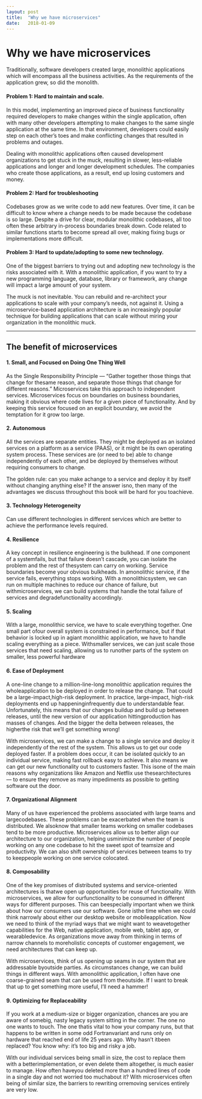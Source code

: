 ```yaml
---
layout: post
title:  "Why we have microservices"
date:   2018-01-09
---
```


# Why we have microservices

Traditionally, software developers created large, monolithic applications which will encompass all the business activities. As the requirements of the application grew, so did the monolith.

#### Problem 1: Hard to maintain and scale.
In this model, implementing an improved piece of business functionality required developers to make changes within the single application, often with many other developers attempting to make changes to the same single application at the same time. In that environment, developers could easily step on each other’s toes and make conflicting changes that resulted in problems and outages.

Dealing with monolithic applications often caused development organizations to get stuck in the muck, resulting in slower, less-reliable applications and longer and longer development schedules. The companies who create those applications, as a result, end up losing customers and money.

#### Problem 2: Hard for troubleshooting
Codebases grow as we write code to add new features. Over time, it can be difficult to know where a change needs to be made because the codebase is so large. Despite a drive for clear, modular monolithic codebases, all too often these arbitrary in-process boundaries break down. Code related to similar functions starts to become spread all over, making fixing bugs or implementations more difficult.

#### Problem 3: Hard to update/adopting to some new technology.
One of the biggest barriers to trying out and adopting new technology is the risks associated with it. With a monolithic application, if you want to try a new programming language, database, library or framework, any change will impact a large amount of your system.

The muck is not inevitable. You can rebuild and re-architect your applications to scale with your company’s needs, not against it. Using a microservice-based application architecture is an increasingly popular technique for building applications that can scale without miring your organization in the monolithic muck.


------
  
## The benefit of microservices

#### 1. Small, and Focused on Doing One Thing Well 
As the Single Responsibility Principle — “Gather together those things that change for thesame reason, and separate those things that change for different reasons.” Microservices take this approach to independent services. Microservices focus on boundaries on business boundaries, making it obvious where code lives for a given piece of functionality. And by keeping this service focused on an explicit boundary, we avoid the temptation for it grow too large.

#### 2. Autonomous  
All the services are separate entities. They might be deployed as an isolated services on a platform as a service (PAAS), or it might be its own operating system process. These services are (or need to be) able to change independently of each other, and be deployed by themselves without requiring consumers to change.

The golden rule: can you make achange to a service and deploy it by itself without changing anything else? If the answer isno, then many of the advantages we discuss throughout this book will be hard for you toachieve.

#### 3. Technology Heterogeneity  
Can use different technologies in different services which are better to achieve the performance levels required.

#### 4. Resilience
A key concept in resilience engineering is the bulkhead. If one component of a systemfails, but that failure doesn’t cascade, you can isolate the problem and the rest of thesystem can carry on working. Service boundaries become your obvious bulkheads. In amonolithic service, if the service fails, everything stops working. With a monolithicsystem, we can run on multiple machines to reduce our chance of failure, but withmicroservices, we can build systems that handle the total failure of services and degradefunctionality accordingly.

#### 5. Scaling
With a large, monolithic service, we have to scale everything together. One small part ofour overall system is constrained in performance, but if that behavior is locked up in agiant monolithic application, we have to handle scaling everything as a piece. Withsmaller services, we can just scale those services that need scaling, allowing us to runother parts of the system on smaller, less powerful hardware

#### 6. Ease of Deployment
A one-line change to a million-line-long monolithic application requires the wholeapplication to be deployed in order to release the change. That could be a large-impact,high-risk deployment. In practice, large-impact, high-risk deployments end up happeninginfrequently due to understandable fear. Unfortunately, this means that our changes buildup and build up between releases, until the new version of our application hittingproduction has masses of changes. And the bigger the delta between releases, the higherthe risk that we’ll get something wrong!

With microservices, we can make a change to a single service and deploy it independently of the rest of the system. This allows us to get our code deployed faster. If a problem does occur, it can be isolated quickly to an individual service, making fast rollback easy to achieve. It also means we can get our new functionality out to customers faster. This isone of the main reasons why organizations like Amazon and Netflix use thesearchitectures — to ensure they remove as many impediments as possible to getting software out the door.

#### 7. Organizational Alignment
Many of us have experienced the problems associated with large teams and largecodebases. These problems can be exacerbated when the team is distributed. We alsoknow that smaller teams working on smaller codebases tend to be more productive.
Microservices allow us to better align our architecture to our organization, helping usminimize the number of people working on any one codebase to hit the sweet spot of teamsize and productivity. We can also shift ownership of services between teams to try to keeppeople working on one service colocated. 

#### 8. Composability
One of the key promises of distributed systems and service-oriented architectures is thatwe open up opportunities for reuse of functionality. With microservices, we allow for ourfunctionality to be consumed in different ways for different purposes. This can beespecially important when we think about how our consumers use our software. Gone isthe time when we could think narrowly about either our desktop website or mobileapplication. Now we need to think of the myriad ways that we might want to weavetogether capabilities for the Web, native application, mobile web, tablet app, or wearabledevice. As organizations move away from thinking in terms of narrow channels to moreholistic concepts of customer engagement, we need architectures that can keep up.

With microservices, think of us opening up seams in our system that are addressable byoutside parties. As circumstances change, we can build things in different ways. With amonolithic application, I often have one coarse-grained seam that can be used from theoutside. If I want to break that up to get something more useful, I’ll need a hammer!

#### 9. Optimizing for Replaceability
If you work at a medium-size or bigger organization, chances are you are aware of somebig, nasty legacy system sitting in the corner. The one no one wants to touch. The one thatis vital to how your company runs, but that happens to be written in some odd Fortranvariant and runs only on hardware that reached end of life 25 years ago. Why hasn’t itbeen replaced? You know why: it’s too big and risky a job.

With our individual services being small in size, the cost to replace them with a betterimplementation, or even delete them altogether, is much easier to manage. How often haveyou deleted more than a hundred lines of code in a single day and not worried too muchabout it? With microservices often being of similar size, the barriers to rewriting orremoving services entirely are very low.
